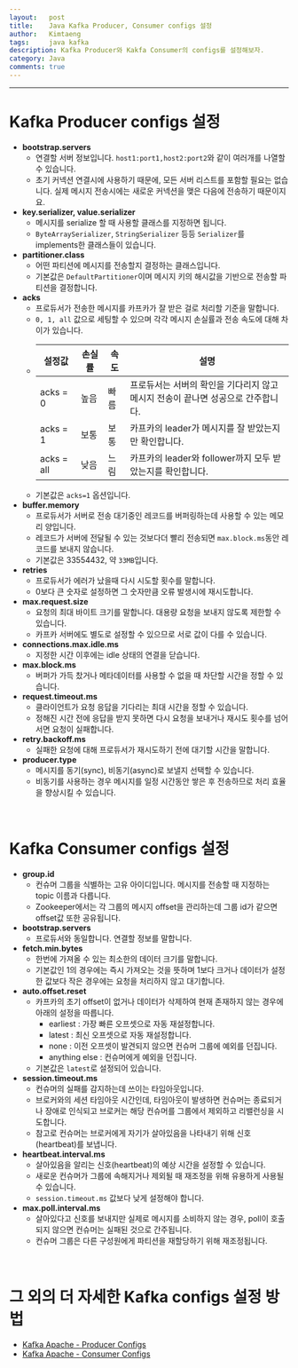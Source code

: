 ```yaml
---
layout:   post
title:    Java Kafka Producer, Consumer configs 설정
author:   Kimtaeng
tags: 	  java kafka 
description: Kafka Producer와 Kakfa Consumer의 configs를 설정해보자. 
category: Java
comments: true
---
```


<hr/>

# Kafka Producer configs 설정

- **bootstrap.servers**
  - 연결할 서버 정보입니다. ```host1:port1,host2:port2```와 같이 여러개를 나열할 수 있습니다.
  - 초기 커넥션 연결시에 사용하기 때문에, 모든 서버 리스트를 포함할 필요는 없습니다.
  실제 메시지 전송시에는 새로운 커넥션을 맺은 다음에 전송하기 때문이지요.
- **key.serializer, value.serializer**
  - 메시지를 serialize 할 때 사용할 클래스를 지정하면 됩니다.
  - ```ByteArraySerializer```, ```StringSerializer``` 등등 ```Serializer```를 implements한 클래스들이 있습니다.
- **partitioner.class**
  - 어떤 파티션에 메시지를 전송할지 결정하는 클래스입니다.
  - 기본값은 ```DefaultPartitioner```이며 메시지 키의 해시값을 기반으로 전송할 파티션을 결정합니다.
- **acks**
  - 프로듀서가 전송한 메시지를 카프카가 잘 받은 걸로 처리할 기준을 말합니다.
  - ```0, 1, all``` 값으로 세팅할 수 있으며 각각 메시지 손실률과 전송 속도에 대해 차이가 있습니다.
  - | 설정값 | 손실률 | 속도 | 설명 |
    |--------|--------|--------|--------|
    | acks = 0 | 높음 | 빠름 | 프로듀서는 서버의 확인을 기다리지 않고<br/> 메시지 전송이 끝나면 성공으로 간주합니다. |
    | acks = 1 | 보통 | 보통 | 카프카의 leader가 메시지를 잘 받았는지만 확인합니다. |
    | acks = all | 낮음 | 느림 | 카프카의 leader와 follower까지 모두 받았는지를 확인합니다. |
  - 기본값은 ```acks=1``` 옵션입니다.
- **buffer.memory**
  - 프로듀서가 서버로 전송 대기중인 레코드를 버퍼링하는데 사용할 수 있는 메모리 양입니다.
  - 레코드가 서버에 전달될 수 있는 것보다더 빨리 전송되면 ```max.block.ms```동안 레코드를 보내지 않습니다.
  - 기본값은 33554432, 약 ```33MB```입니다.
- **retries**
  - 프로듀서가 에러가 났을때 다시 시도할 횟수를 말합니다.
  - 0보다 큰 숫자로 설정하면 그 숫자만큼 오류 발생시에 재시도합니다.
- **max.request.size**
  - 요청의 최대 바이트 크기를 말합니다. 대용량 요청을 보내지 않도록 제한할 수 있습니다.
  - 카프카 서버에도 별도로 설정할 수 있으므로 서로 값이 다를 수 있습니다.
- **connections.max.idle.ms**
  - 지정한 시간 이후에는 idle 상태의 연결을 닫습니다.
- **max.block.ms**
  - 버퍼가 가득 찼거나 메타데이터를 사용할 수 없을 때 차단할 시간을 정할 수 있습니다.
- **request.timeout.ms**
  - 클라이언트가 요청 응답을 기다리는 최대 시간을 정할 수 있습니다.
  - 정해진 시간 전에 응답을 받지 못하면 다시 요청을 보내거나 재시도 횟수를 넘어서면 요청이 실패합니다.
- **retry.backoff.ms**
  - 실패한 요청에 대해 프로듀서가 재시도하기 전에 대기할 시간을 말합니다.
- **producer.type**
  - 메시지를 동기(sync), 비동기(async)로 보낼지 선택할 수 있습니다.
  - 비동기를 사용하는 경우 메시지를 일정 시간동안 쌓은 후 전송하므로 처리 효율을 향상시킬 수 있습니다.

<br/>

# Kafka Consumer configs 설정

- **group.id**
  - 컨슈머 그룹을 식별하는 고유 아이디입니다. 메시지를 전송할 때 지정하는 topic 이름과 다릅니다.
  - Zookeeper에서는 각 그룹의 메시지 offset을 관리하는데 그룹 id가 같으면 offset값 또한 공유됩니다.
- **bootstrap.servers**
  - 프로듀서와 동일합니다. 연결할 정보를 말합니다.
- **fetch.min.bytes**
  - 한번에 가져올 수 있는 최소한의 데이터 크기를 말합니다.
  - 기본값인 1의 경우에는 즉시 가져오는 것을 뜻하며 1보다 크거나 데이터가 설정한 값보다 작은 경우에는
  요청을 처리하지 않고 대기합니다.
- **auto.offset.reset**
  - 카프카의 초기 offset이 없거나 데이터가 삭제하여 현재 존재하지 않는 경우에 아래의 설정을 따릅니다.
    - earliest : 가장 빠른 오프셋으로 자동 재설정합니다.
    - latest : 최신 오프셋으로 자동 재설정합니다.
    - none : 이전 오프셋이 발견되지 않으면 컨슈머 그룹에 예외를 던집니다.
    - anything else : 컨슈머에게 예외을 던집니다.
  - 기본값은 ```latest```로 설정되어 있습니다.
- **session.timeout.ms**
  - 컨슈머의 실패를 감지하는데 쓰이는 타임아웃입니다.
  - 브로커와의 세션 타임아웃 시간인데, 타임아웃이 발생하면 컨슈머는 종료되거나 장애로 인식되고
  브로커는 해당 컨슈머를 그룹에서 제외하고 리밸런싱을 시도합니다.
  - 참고로 컨슈머는 브로커에게 자기가 살아있음을 나타내기 위해 신호(heartbeat)를 보냅니다.
- **heartbeat.interval.ms**
  - 살아있음을 알리는 신호(heartbeat)의 예상 시간을 설정할 수 있습니다.
  - 새로운 컨슈머가 그룹에 속해지거나 제외될 때 재조정을 위해 유용하게 사용될 수 있습니다.
  - ```session.timeout.ms``` 값보다 낮게 설정해야 합니다.
- **max.poll.interval.ms**
  - 살아있다고 신호를 보내지만 실제로 메시지를 소비하지 않는 경우, poll이 호출되지 않으면
  컨슈머는 실패된 것으로 간주됩니다.
  - 컨슈머 그룹은 다른 구성원에게 파티션을 재할당하기 위해 재조정됩니다.

<br/>


# 그 외의 더 자세한 Kafka configs 설정 방법

- <a href="https://kafka.apache.org/documentation/#producerconfigs" target="_blank">Kafka Apache - Producer Configs</a>
- <a href="https://kafka.apache.org/documentation/#consumerconfigs" target="_blank">Kafka Apache - Consumer Configs</a>